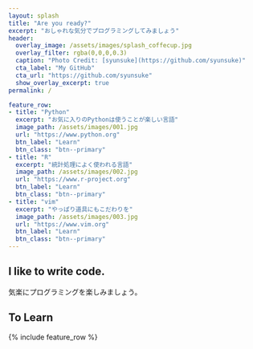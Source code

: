 ```yaml
---
layout: splash
title: "Are you ready?"
excerpt: "おしゃれな気分でプログラミングしてみましょう"
header:
  overlay_image: /assets/images/splash_coffecup.jpg
  overlay_filter: rgba(0,0,0,0.3)
  caption: "Photo Credit: [syunsuke](https://github.com/syunsuke)"
  cta_label: "My GitHub"
  cta_url: "https://github.com/syunsuke"
  show_overlay_excerpt: true
permalink: /

feature_row:
- title: "Python"
  excerpt: "お気に入りのPythonは使うことが楽しい言語"
  image_path: /assets/images/001.jpg
  url: "https://www.python.org"
  btn_label: "Learn"
  btn_class: "btn--primary"
- title: "R"
  excerpt: "統計処理によく使われる言語"
  image_path: /assets/images/002.jpg
  url: "https://www.r-project.org"
  btn_label: "Learn"
  btn_class: "btn--primary"
- title: "vim"
  excerpt: "やっぱり道具にもこだわりを"
  image_path: /assets/images/003.jpg
  url: "https://www.vim.org"
  btn_label: "Learn"
  btn_class: "btn--primary"
---
```


## I like to write code.
気楽にプログラミングを楽しみましょう。

## To Learn
{% include feature_row %}

